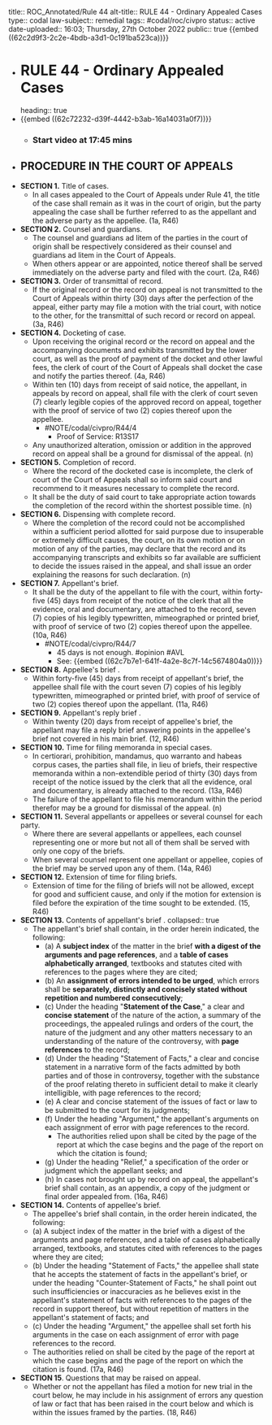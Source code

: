 title:: ROC_Annotated/Rule 44
alt-title:: RULE 44 - Ordinary Appealed Cases
type:: codal
law-subject:: remedial
tags:: #codal/roc/civpro
status:: active
date-uploaded:: 16:03; Thursday, 27th October 2022
public:: true
{{embed ((62c2d9f3-2c2e-4bdb-a3d1-0c191ba523ca))}}

- # RULE 44 - Ordinary Appealed Cases
  heading:: true
- {{embed ((62c72232-d39f-4442-b3ab-16a14031a0f7))}}
	- ### Start video at 17:45 mins
- ## PROCEDURE IN THE COURT OF APPEALS
- **SECTION 1.** Title of cases.
	- In all cases appealed to the Court of Appeals under Rule 41, the title of the case shall remain as it was in the court of origin, but the party appealing the case shall be further referred to as the appellant and the adverse party as the appellee. (1a, R46)
- **SECTION 2.** Counsel and guardians.
	- The counsel and guardians ad litem of the parties in the court of origin shall be respectively considered as their counsel and guardians ad litem in the Court of Appeals.
	- When others appear or are appointed, notice thereof shall be served immediately on the adverse party and filed with the court. (2a, R46)
- **SECTION 3.** Order of transmittal of record.
	- If the original record or the record on appeal is not transmitted to the Court of Appeals within thirty (30) days after the perfection of the appeal, either party may file a motion with the trial court, with notice to the other, for the transmittal of such record or record on appeal. (3a, R46)
- **SECTION 4.** Docketing of case.
	- Upon receiving the original record or the record on appeal and the accompanying documents and exhibits transmitted by the lower court, as well as the proof of payment of the docket and other lawful fees, the clerk of court of the Court of Appeals shall docket the case and notify the parties thereof. (4a, R46)
	- Within ten (10) days from receipt of said notice, the appellant, in appeals by record on appeal, shall file with the clerk of court seven (7) clearly legible copies of the approved record on appeal, together with the proof of service of two (2) copies thereof upon the appellee.
		- #NOTE/codal/civpro/R44/4
			- Proof of Service: R13S17
	- Any unauthorized alteration, omission or addition in the approved record on appeal shall be a ground for dismissal of the appeal. (n)
- **SECTION 5.** Completion of record.
	- Where the record of the docketed case is incomplete, the clerk of court of the Court of Appeals shall so inform said court and recommend to it measures necessary to complete the record.
	- It shall be the duty of said court to take appropriate action towards the completion of the record within the shortest possible time. (n)
- **SECTION 6.** Dispensing with complete record.
	- Where the completion of the record could not be accomplished within a sufficient period allotted for said purpose due to insuperable or extremely difficult causes, the court, on its own motion or on motion of any of the parties, may declare that the record and its accompanying transcripts and exhibits so far available are sufficient to decide the issues raised in the appeal, and shall issue an order explaining the reasons for such declaration. (n)
- **SECTION 7.** Appellant's brief.
	- It shall be the duty of the appellant to file with the court, within forty-five (45) days from receipt of the notice of the clerk that all the evidence, oral and documentary, are attached to the record, seven (7) copies of his legibly typewritten, mimeographed or printed brief, with proof of service of two (2) copies thereof upon the appellee. (10a, R46)
		- #NOTE/codal/civpro/R44/7
			- 45 days is not enough. #opinion #AVL
			- See: {{embed ((62c7b7e1-641f-4a2e-8c7f-14c5674804a0))}}
- **SECTION 8.** Appellee's brief .
	- Within forty-five (45) days from receipt of appellant's brief, the appellee shall file with the court seven (7) copies of his legibly typewritten, mimeographed or printed brief, with proof of service of two (2) copies thereof upon the appellant. (11a, R46)
- **SECTION 9.** Appellant's reply brief .
	- Within twenty (20) days from receipt of appellee's brief, the appellant may file a reply brief answering points in the appellee's brief not covered in his main brief. (12, R46)
- **SECTION 10.** Time for filing memoranda in special cases.
	- In certiorari, prohibition, mandamus, quo warranto and habeas corpus cases, the parties shall file, in lieu of briefs, their respective memoranda within a non-extendible period of thirty (30) days from receipt of the notice issued by the clerk that all the evidence, oral and documentary, is already attached to the record. (13a, R46)
	- The failure of the appellant to file his memorandum within the period therefor may be a ground for dismissal of the appeal. (n)
- **SECTION 11.** Several appellants or appellees or several counsel for each party.
	- Where there are several appellants or appellees, each counsel representing one or more but not all of them shall be served with only one copy of the briefs.
	- When several counsel represent one appellant or appellee, copies of the brief may be served upon any of them. (14a, R46)
- **SECTION 12.** Extension of time for filing briefs.
	- Extension of time for the filing of briefs will not be allowed, except for good and sufficient cause, and only if the motion for extension is filed before the expiration of the time sought to be extended. (15, R46)
- **SECTION 13.** Contents of appellant's brief .
  collapsed:: true
	- The appellant's brief shall contain, in the order herein indicated, the following:
		- (a) A **subject index** of the matter in the brief **with a digest of the arguments and page references**, and a **table of cases alphabetically arranged**, textbooks and statutes cited with references to the pages where they are cited;
		- (b) An **assignment of errors intended to be urged**, which errors shall be **separately, distinctly and concisely stated without repetition and numbered consecutively**;
		- (c) Under the heading "**Statement of the Case**," a clear and **concise statement** of the nature of the action, a summary of the proceedings, the appealed rulings and orders of the court, the nature of the judgment and any other matters necessary to an understanding of the nature of the controversy, with **page references** to the record;
		- (d) Under the heading "Statement of Facts," a clear and concise statement in a narrative form of the facts admitted by both parties and of those in controversy, together with the substance of the proof relating thereto in sufficient detail to make it clearly intelligible, with page references to the record;
		- (e) A clear and concise statement of the issues of fact or law to be submitted to the court for its judgments;
		- (f) Under the heading "Argument," the appellant's arguments on each assignment of error with page references to the record.
			- The authorities relied upon shall be cited by the page of the report at which the case begins and the page of the report on which the citation is found;
		- (g) Under the heading "Relief," a specification of the order or judgment which the appellant seeks; and
		- (h) In cases not brought up by record on appeal, the appellant's brief shall contain, as an appendix, a copy of the judgment or final order appealed from. (16a, R46)
- **SECTION 14.** Contents of appellee's brief.
	- The appellee's brief shall contain, in the order herein indicated, the following:
	- (a) A subject index of the matter in the brief with a digest of the arguments and page references, and a table of cases alphabetically arranged, textbooks, and statutes cited with references to the pages where they are cited;
	- (b) Under the heading "Statement of Facts," the appellee shall state that he accepts the statement of facts in the appellant's brief, or under the heading "Counter-Statement of Facts," he shall point out such insufficiencies or inaccuracies as he believes exist in the appellant's statement of facts with references to the pages of the record in support thereof, but without repetition of matters in the appellant's statement of facts; and
	- (c) Under the heading "Argument," the appellee shall set forth his arguments in the case on each assignment of error with page references to the record.
	- The authorities relied on shall be cited by the page of the report at which the case begins and the page of the report on which the citation is found. (17a, R46)
- **SECTION 15**. Questions that may be raised on appeal.
	- Whether or not the appellant has filed a motion for new trial in the court below, he may include in his assignment of errors any question of law or fact that has been raised in the court below and which is within the issues framed by the parties. (18, R46)